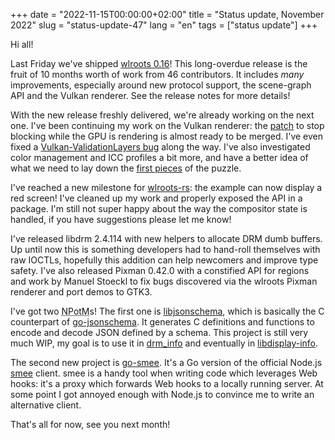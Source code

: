 +++
date = "2022-11-15T00:00:00+02:00"
title = "Status update, November 2022"
slug = "status-update-47"
lang = "en"
tags = ["status update"]
+++

Hi all!

Last Friday we've shipped [wlroots 0.16]! This long-overdue release is the
fruit of 10 months worth of work from 46 contributors. It includes _many_
improvements, especially around new protocol support, the scene-graph API and
the Vulkan renderer. See the release notes for more details!

With the new release freshly delivered, we're already working on the next one.
I've been continuing my work on the Vulkan renderer: the [patch][wlroots!3574]
to stop blocking while the GPU is rendering is almost ready to be merged. I've
even fixed a [Vulkan-ValidationLayers bug] along the way. I've also investigated
color management and ICC profiles a bit more, and have a better idea of what we
need to lay down the [first pieces][wlroots!3804] of the puzzle.

I've reached a new milestone for [wlroots-rs]: the example can now display a
red screen! I've cleaned up my work and properly exposed the API in a package.
I'm still not super happy about the way the compositor state is handled, if
you have suggestions please let me know!

I've released libdrm 2.4.114 with new helpers to allocate DRM dumb buffers.
Up until now this is something developers had to hand-roll themselves with raw
IOCTLs, hopefully this addition can help newcomers and improve type safety.
I've also released Pixman 0.42.0 with a constified API for regions and work by
Manuel Stoeckl to fix bugs discovered via the wlroots Pixman renderer and port
demos to GTK3.

I've got two <abbr title="New Project of the Month">NPotM</abbr>s! The first
one is [libjsonschema], which is basically the C counterpart of [go-jsonschema].
It generates C definitions and functions to encode and decode JSON defined by
a schema. This project is still very much WIP, my goal is to use it in [drm_info]
and eventually in [libdisplay-info].

The second new project is [go-smee]. It's a Go version of the official Node.js
[smee] client. smee is a handy tool when writing code which leverages Web
hooks: it's a proxy which forwards Web hooks to a locally running server. At
some point I got annoyed enough with Node.js to convince me to write an
alternative client.

That's all for now, see you next month!

[wlroots 0.16]: https://gitlab.freedesktop.org/wlroots/wlroots/-/releases/0.16.0
[wlroots-rs]: https://gitlab.freedesktop.org/emersion/wlroots-rs/
[wlroots!3574]: https://gitlab.freedesktop.org/wlroots/wlroots/-/merge_requests/3574
[Vulkan-ValidationLayers bug]: https://github.com/KhronosGroup/Vulkan-ValidationLayers/pull/4762
[wlroots!3804]: https://gitlab.freedesktop.org/wlroots/wlroots/-/merge_requests/3804
[libjsonschema]: https://git.sr.ht/~emersion/libjsonschema
[go-jsonschema]: https://git.sr.ht/~emersion/go-jsonschema
[drm_info]: https://gitlab.freedesktop.org/emersion/drm_info
[libdisplay-info]: https://gitlab.freedesktop.org/emersion/libdisplay-info
[go-smee]: https://git.sr.ht/~emersion/go-smee
[smee]: https://smee.io/
